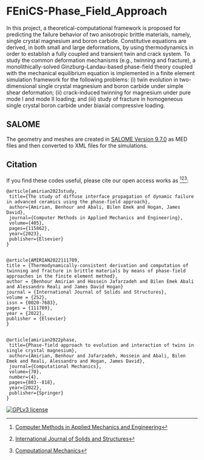 # FEniCS-Phase_Field_Approach
In this project, a theoretical-computational framework is proposed for predicting the failure behavior of two anisotropic brittle materials, namely, single crystal magnesium and boron carbide. Constitutive equations are derived, in both small and large deformations, by using thermodynamics in order to establish a fully coupled and transient twin and crack system. To study the common deformation mechanisms (e.g., twinning and fracture), a monolithically-solved Ginzburg–Landau-based phase-field theory coupled with the mechanical equilibrium equation is implemented in a finite element simulation framework for the following problems: (i) twin evolution in two-dimensional single crystal magnesium and boron carbide under simple shear deformation; (ii) crack-induced twinning for magnesium under pure mode I and mode II loading; and (iii) study of fracture in homogeneous single crystal boron carbide under biaxial compressive loading.



## SALOME
The geometry and meshes are created in [SALOME Version 9.7.0](https://www.salome-platform.org/?page_id=15) as MED files and then converted to XML files for the simulations.



## Citation
If you find these codes useful, please cite our open access works as [^1][^2][^3]:
```
@article{amirian2023study,
 title={The study of diffuse interface propagation of dynamic failure in advanced ceramics using the phase-field approach},
 author={Amirian, Benhour and Abali, Bilen Emek and Hogan, James David},
 journal={Computer Methods in Applied Mechanics and Engineering},
 volume={405},
 pages={115862},
 year={2023},
 publisher={Elsevier}
}


@article{AMIRIAN2022111789,
title = {Thermodynamically-consistent derivation and computation of twinning and fracture in brittle materials by means of phase-field approaches in the finite element method},
author = {Benhour Amirian and Hossein Jafarzadeh and Bilen Emek Abali and Alessandro Reali and James David Hogan}
journal = {International Journal of Solids and Structures},
volume = {252},
issn = {0020-7683},
pages = {111789},
year = {2022},
publisher = {Elsevier}
}


@article{amirian2022phase,
 title={Phase-field approach to evolution and interaction of twins in single crystal magnesium},
 author={Amirian, Benhour and Jafarzadeh, Hossein and Abali, Bilen Emek and Reali, Alessandro and Hogan, James David},
 journal={Computational Mechanics},
 volume={70},
 number={4},
 pages={803--818},
 year={2022},
 publisher={Springer}
}

```
[^1]: [Computer Methods in Applied Mechanics and Engineering](https://doi.org/10.1016/j.cma.2022.115862)
[^2]: [International Journal of Solids and Structures](https://doi.org/10.1016/j.ijsolstr.2022.111789)
[^3]: [Computational Mechanics](https://doi.org/10.1007/s00466-022-02209-3)


[![GPLv3 license](https://img.shields.io/badge/License-GPLv3-blue.svg)](http://perso.crans.org/besson/LICENSE.html)
